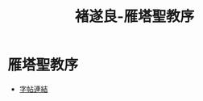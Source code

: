 ﻿---
title: '褚遂良-雁塔聖教序'
tags: ['褚遂良', '碑刻', '楷書']
order: 8
---
# 雁塔聖教序
* [字帖連結](https://openmuseum.tw/muse/digi_object/f3d949fb735f7eeebfb7ab48214faef1)
